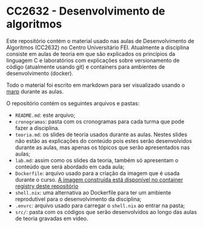# CC2632 - Desenvolvimento de algoritmos

Este repositório contém o material usado nas aulas de Desenvolvimento de Algoritmos (CC2632) no Centro Universitário FEI. Atualmente a disciplina consiste em aulas de teoria em que são explicados os princípios da linguagem C e laboratórios com explicações sobre versionamento de código (atualmente usando git) e containers para ambientes de desenvolvimento (docker).

Todo o material foi escrito em markdown para ser visualizado usando o [marp](https://marp.app/) durante as aulas.

O repositório contém os seguintes arquivos e pastas:
- `README.md`: este arquivo;
- `cronogramas`: pasta com os cronogramas para cada turma que pode fazer a disciplina.
- `teoria.md`: os slides de teoria usados durante as aulas. Nestes slides não estão as explicações do conteúdo pois estes serão desenvolvidos durante as aulas, mas apenas os tópicos que serão apresentados nas aulas;
- `lab.md`: assim como os slides da teoria, também só apresentam o conteúdo que será abordado em cada aula;
- `Dockerfile`: arquivo usado para a criação da imagem que é usada durante o curso. [A imagem construída está disponível no container registry deste repositório](https://gitlab.com/laferreira/fei/cc2632/container_registry)
- `shell.nix`: uma alternativa ao Dockerfile para ter um ambiente reprodutível para o desenvolvimento da disciplina;
- `.envrc`: arquivo usado para carregar o `shell.nix` ao entrar na pasta;
- `src/`: pasta com os códigos que serão desenvolvidos ao longo das aulas de teoria gravadas em vídeo.
